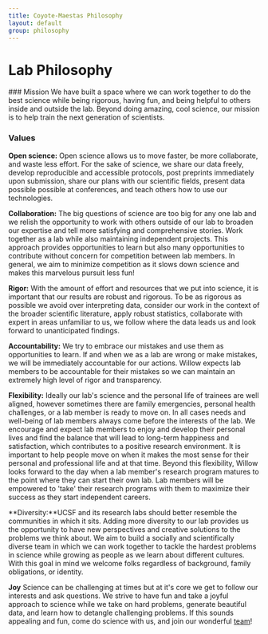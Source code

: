 ```yaml
---
title: Coyote-Maestas Philosophy
layout: default
group: philosophy
---
```

# Lab Philosophy

<div class="row">
</div>
### Mission
We have built a space where we can work together to do the best science while being rigorous, having fun, and being helpful to others inside and outside the lab. Beyond doing amazing, cool science, our mission is to help train the next generation of scientists.

### Values
**Open science:** Open science allows us to move faster, be more collaborate, and waste less effort. For the sake of science, we share our data freely, develop reproducible and accessible protocols, post preprints immediately upon submission, share our plans with our scientific fields, present data possible possible at conferences, and teach others how to use our technologies.


**Collaboration:** The big questions of science are too big for any one lab and we relish the opportunity to work with others outside of our lab to broaden our expertise and tell more satisfying and comprehensive stories. Work together as a lab while also maintaining independent projects. This approach provides opportunities to learn but also many opportunities to contribute without concern for competition between lab members. In general, we aim to minimize competition as it slows down science and makes this marvelous pursuit less fun!

**Rigor:** With the amount of effort and resources that we put into science, it is important that our results are robust and rigorous. To be as rigorous as possible we avoid over interpreting data, consider our work in the context of the broader scientific literature, apply robust statistics, collaborate with expert in areas unfamiliar to us, we follow where the data leads us and look forward to unanticipated findings.

**Accountability:** We try to embrace our mistakes and use them as opportunities to learn. If and when we as a lab are wrong or make mistakes, we will be immediately accountable for our actions. Willow expects lab members to be accountable for their mistakes so we can maintain an extremely high level of rigor and transparency.

**Flexibility:** Ideally our lab's science and the personal life of trainees are well aligned, however sometimes there are family emergencies, personal health challenges, or a lab member is ready to move on. In all cases needs and well-being of lab members always come before the interests of the lab. We encourage and expect lab members to enjoy and develop their personal lives and find the balance that will lead to long-term happiness and satisfaction, which contributes to a positive research environment. It is important to help people move on when it makes the most sense for their personal and professional life and at that time. Beyond this flexibility, Willow looks forward to the day when a lab member's research program matures to the point where they can start their own lab. Lab members will be empowered to 'take' their research programs with them to maximize their success as they start independent careers.  

**Diversity:**UCSF and its research labs should better resemble the communities in which it sits. Adding more diversity to our lab provides us the opportunity to have new perspectives and creative solutions to the problems we think about. We aim to build a socially and scientifically diverse team in which we can work together to tackle the hardest problems in science while growing as people as we learn about different cultures. With this goal in mind we welcome folks regardless of background, family obligations, or identity.

**Joy**
Science can be challenging at times but at it's core we get to follow our interests and ask questions. We strive to have fun and take a joyful approach to science while we take on hard problems, generate beautiful data, and learn how to detangle challenging problems. If this sounds appealing and fun, come do science with us, and join our wonderful [team](https://www.wcoyotelab.com/join/)!
